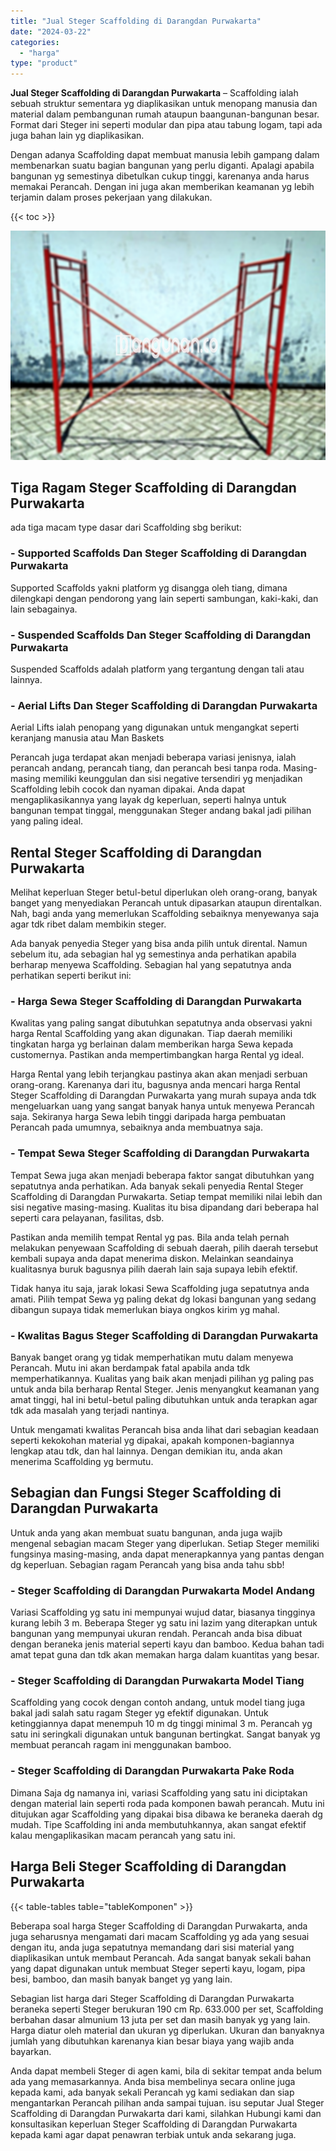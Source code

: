 ```yaml
---
title: "Jual Steger Scaffolding di Darangdan Purwakarta"
date: "2024-03-22"
categories: 
  - "harga"
type: "product"
---
```


**Jual Steger Scaffolding di Darangdan Purwakarta** – Scaffolding ialah sebuah struktur sementara yg diaplikasikan untuk menopang manusia dan material dalam pembangunan rumah ataupun baangunan-bangunan besar. Format dari Steger ini seperti modular dan pipa atau tabung logam, tapi ada juga bahan lain yg diaplikasikan.

Dengan adanya Scaffolding dapat membuat manusia lebih gampang dalam membenarkan suatu bagian bangunan yang perlu diganti. Apalagi apabila bangunan yg semestinya dibetulkan cukup tinggi, karenanya anda harus memakai Perancah. Dengan ini juga akan memberikan keamanan yg lebih terjamin dalam proses pekerjaan yang dilakukan.

{{< toc >}}

![Jual Steger Scaffolding di Darangdan Purwakarta](/images/sewa-scaffolding-steger-01.png)

## Tiga Ragam Steger Scaffolding di Darangdan Purwakarta

ada tiga macam type dasar dari Scaffolding sbg berikut:

### \- Supported Scaffolds Dan Steger Scaffolding di Darangdan Purwakarta

Supported Scaffolds yakni platform yg disangga oleh tiang, dimana dilengkapi dengan pendorong yang lain seperti sambungan, kaki-kaki, dan lain sebagainya.

### \- Suspended Scaffolds Dan Steger Scaffolding di Darangdan Purwakarta

Suspended Scaffolds adalah platform yang tergantung dengan tali atau lainnya.

### \- Aerial Lifts Dan Steger Scaffolding di Darangdan Purwakarta

Aerial Lifts ialah penopang yang digunakan untuk mengangkat seperti keranjang manusia atau Man Baskets

Perancah juga terdapat akan menjadi beberapa variasi jenisnya, ialah perancah andang, perancah tiang, dan perancah besi tanpa roda. Masing-masing memiliki keunggulan dan sisi negative tersendiri yg menjadikan Scaffolding lebih cocok dan nyaman dipakai. Anda dapat mengaplikasikannya yang layak dg keperluan, seperti halnya untuk bangunan tempat tinggal, menggunakan Steger andang bakal jadi pilihan yang paling ideal.

## Rental Steger Scaffolding di Darangdan Purwakarta

Melihat keperluan Steger betul-betul diperlukan oleh orang-orang, banyak banget yang menyediakan Perancah untuk dipasarkan ataupun direntalkan. Nah, bagi anda yang memerlukan Scaffolding sebaiknya menyewanya saja agar tdk ribet dalam membikin steger.

Ada banyak penyedia Steger yang bisa anda pilih untuk dirental. Namun sebelum itu, ada sebagian hal yg semestinya anda perhatikan apabila berharap menyewa Scaffolding. Sebagian hal yang sepatutnya anda perhatikan seperti berikut ini:

### \- Harga Sewa Steger Scaffolding di Darangdan Purwakarta

Kwalitas yang paling sangat dibutuhkan sepatutnya anda observasi yakni harga Rental Scaffolding yang akan digunakan. Tiap daerah memiliki tingkatan harga yg berlainan dalam memberikan harga Sewa kepada customernya. Pastikan anda mempertimbangkan harga Rental yg ideal.

Harga Rental yang lebih terjangkau pastinya akan akan menjadi serbuan orang-orang. Karenanya dari itu, bagusnya anda mencari harga Rental Steger Scaffolding di Darangdan Purwakarta yang murah supaya anda tdk mengeluarkan uang yang sangat banyak hanya untuk menyewa Perancah saja. Sekiranya harga Sewa lebih tinggi daripada harga pembuatan Perancah pada umumnya, sebaiknya anda membuatnya saja.

### \- Tempat Sewa Steger Scaffolding di Darangdan Purwakarta

Tempat Sewa juga akan menjadi beberapa faktor sangat dibutuhkan yang sepatutnya anda perhatikan. Ada banyak sekali penyedia Rental Steger Scaffolding di Darangdan Purwakarta. Setiap tempat memiliki nilai lebih dan sisi negative masing-masing. Kualitas itu bisa dipandang dari beberapa hal seperti cara pelayanan, fasilitas, dsb.

Pastikan anda memilih tempat Rental yg pas. Bila anda telah pernah melakukan penyewaan Scaffolding di sebuah daerah, pilih daerah tersebut kembali supaya anda dapat menerima diskon. Melainkan seandainya kualitasnya buruk bagusnya pilih daerah lain saja supaya lebih efektif.

Tidak hanya itu saja, jarak lokasi Sewa Scaffolding juga sepatutnya anda amati. Pilih tempat Sewa yg paling dekat dg lokasi bangunan yang sedang dibangun supaya tidak memerlukan biaya ongkos kirim yg mahal.

### \- Kwalitas Bagus Steger Scaffolding di Darangdan Purwakarta

Banyak banget orang yg tidak memperhatikan mutu dalam menyewa Perancah. Mutu ini akan berdampak fatal apabila anda tdk memperhatikannya. Kualitas yang baik akan menjadi pilihan yg paling pas untuk anda bila berharap Rental Steger. Jenis menyangkut keamanan yang amat tinggi, hal ini betul-betul paling dibutuhkan untuk anda terapkan agar tdk ada masalah yang terjadi nantinya.

Untuk mengamati kwalitas Perancah bisa anda lihat dari sebagian keadaan seperti kekokohan material yg dipakai, apakah komponen-bagiannya lengkap atau tdk, dan hal lainnya. Dengan demikian itu, anda akan menerima Scaffolding yg bermutu.

## Sebagian dan Fungsi Steger Scaffolding di Darangdan Purwakarta

Untuk anda yang akan membuat suatu bangunan, anda juga wajib mengenal sebagian macam Steger yang diperlukan. Setiap Steger memiliki fungsinya masing-masing, anda dapat menerapkannya yang pantas dengan dg keperluan. Sebagian ragam Perancah yang bisa anda tahu sbb!

### \- Steger Scaffolding di Darangdan Purwakarta Model Andang

Variasi Scaffolding yg satu ini mempunyai wujud datar, biasanya tingginya kurang lebih 3 m. Beberapa Steger yg satu ini lazim yang diterapkan untuk bangunan yang mempunyai ukuran rendah. Perancah anda bisa dibuat dengan beraneka jenis material seperti kayu dan bamboo. Kedua bahan tadi amat tepat guna dan tdk akan memakan harga dalam kuantitas yang besar.

### \- Steger Scaffolding di Darangdan Purwakarta Model Tiang

Scaffolding yang cocok dengan contoh andang, untuk model tiang juga bakal jadi salah satu ragam Steger yg efektif digunakan. Untuk ketinggiannya dapat menempuh 10 m dg tinggi minimal 3 m. Perancah yg satu ini seringkali digunakan untuk bangunan bertingkat. Sangat banyak yg membuat perancah ragam ini menggunakan bamboo.

### \- Steger Scaffolding di Darangdan Purwakarta Pake Roda

Dimana Saja dg namanya ini, variasi Scaffolding yang satu ini diciptakan dengan material lain seperti roda pada komponen bawah perancah. Mutu ini ditujukan agar Scaffolding yang dipakai bisa dibawa ke beraneka daerah dg mudah. Tipe Scaffolding ini anda membutuhkannya, akan sangat efektif kalau mengaplikasikan macam perancah yang satu ini.

## Harga Beli Steger Scaffolding di Darangdan Purwakarta

{{< table-tables table="tableKomponen" >}}

Beberapa soal harga Steger Scaffolding di Darangdan Purwakarta, anda juga seharusnya mengamati dari macam Scaffolding yg ada yang sesuai dengan itu, anda juga sepatutnya memandang dari sisi material yang diaplikasikan untuk membaut Perancah. Ada sangat banyak sekali bahan yang dapat digunakan untuk membuat Steger seperti kayu, logam, pipa besi, bamboo, dan masih banyak banget yg yang lain.

Sebagian list harga dari Steger Scaffolding di Darangdan Purwakarta beraneka seperti Steger berukuran 190 cm Rp. 633.000 per set, Scaffolding berbahan dasar almunium 13 juta per set dan masih banyak yg yang lain. Harga diatur oleh material dan ukuran yg diperlukan. Ukuran dan banyaknya jumlah yang dibutuhkan karenanya kian besar biaya yang wajib anda bayarkan.

Anda dapat membeli Steger di agen kami, bila di sekitar tempat anda belum ada yang memasarkannya. Anda bisa membelinya secara online juga kepada kami, ada banyak sekali Perancah yg kami sediakan dan siap mengantarkan Perancah pilihan anda sampai tujuan. isu seputar Jual Steger Scaffolding di Darangdan Purwakarta dari kami, silahkan Hubungi kami dan konsultasikan keperluan Steger Scaffolding di Darangdan Purwakarta kepada kami agar dapat penawran terbiak untuk anda sekarang juga.
